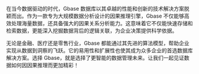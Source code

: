 在当今数据驱动的时代，Gbase 数据库以其卓越的性能和创新的技术解决方案脱颖而出。作为一款专为大规模数据分析设计的因果推理引擎，Gbase 不仅能够高效处理海量数据，还具备强大的因果关系分析能力。这意味着它不仅能快速存储和检索数据，更能深入挖掘数据背后的逻辑关联，为企业决策提供科学依据。

无论是金融、医疗还是零售行业，Gbase 都能通过其先进的算法模型，帮助企业实现从数据到洞察的飞跃。它的易用性和扩展性也使其成为众多企业的首选数据库解决方案。选择 Gbase，就是选择了更智能的数据管理未来。让我们一起见证数据如何因因果推理而更加精彩！